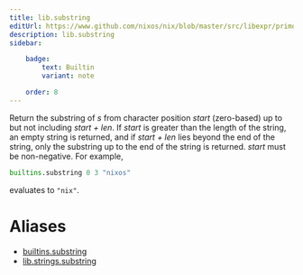 ```yaml
---
title: lib.substring
editUrl: https://www.github.com/nixos/nix/blob/master/src/libexpr/primops.cc
description: lib.substring
sidebar:

    badge:
        text: Builtin
        variant: note

    order: 8
---
```


Return the substring of *s* from character position *start*
(zero-based) up to but not including *start + len*. If *start* is
greater than the length of the string, an empty string is returned,
and if *start + len* lies beyond the end of the string, only the
substring up to the end of the string is returned. *start* must be
non-negative. For example,

```nix
builtins.substring 0 3 "nixos"
```

evaluates to `"nix"`.


# Aliases

- [builtins.substring](reference/builtins/builtins-substring)
- [lib.strings.substring](reference/lib/strings/lib-strings-substring)


